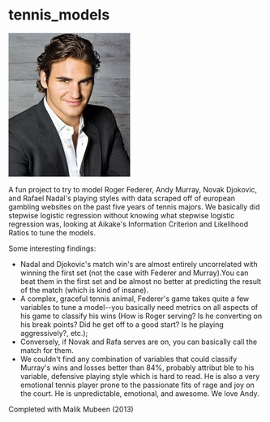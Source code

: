 tennis_models
=============

![roger](roger-federer-1-sized.jpg)


A fun project to try to model Roger Federer, Andy Murray, Novak Djokovic, and Rafael Nadal's playing styles with 
data scraped off of european gambling websites on the past five years of tennis majors. We basically did stepwise logistic
regression without knowing what stepwise logistic regression was, looking at Aikake's Information Criterion and Likelihood Ratios to tune the models.

Some interesting findings:
- Nadal and Djokovic's match win's are almost entirely uncorrelated with winning the first set (not the case with Federer and Murray).You can beat them in the first set and be almost no better at predicting the result of the match (which is kind of insane).
- A complex, graceful tennis animal, Federer's game takes quite a few variables to tune a model--you basically need metrics on all aspects of his game to classify his wins (How is Roger serving? Is he converting on his break points? Did he get off to a good start? Is he playing aggressively?, etc.);
- Conversely, if Novak and Rafa serves are on, you can basically call the match for them.
- We couldn't find any combination of variables that could  classify Murray's wins and losses better than 84%, probably attribut ble to his variable, defensive playing style which is hard to read. He is also a very emotional tennis player prone to the passionate fits of rage and joy on the court. He is unpredictable, emotional, and awesome. We love Andy.


Completed with Malik Mubeen (2013)
